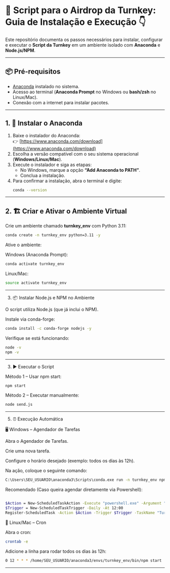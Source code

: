 # 🤖 Script para o Airdrop da Turnkey: Guia de Instalação e Execução 👇

Este repositório documenta os passos necessários para instalar, configurar e executar o **Script da Turnkey** em um ambiente isolado com **Anaconda** e **Node.js/NPM**.

---

## 📦 Pré-requisitos

- [Anaconda](https://www.anaconda.com/download) instalado no sistema.  
- Acesso ao terminal (**Anaconda Prompt** no Windows ou **bash/zsh** no Linux/Mac).  
- Conexão com a internet para instalar pacotes.  

---

## 1. 🔧 Instalar o Anaconda

1. Baixe o instalador do Anaconda:  
   👉 [https://www.anaconda.com/download](https://www.anaconda.com/download)  
2. Escolha a versão compatível com o seu sistema operacional (**Windows/Linux/Mac**).  
3. Execute o instalador e siga as etapas:  
   - No Windows, marque a opção **“Add Anaconda to PATH”**.  
   - Conclua a instalação.  
4. Para confirmar a instalação, abra o terminal e digite:  
   ```bash
   conda --version

---

## 2. 🏗️ Criar e Ativar o Ambiente Virtual

Crie um ambiente chamado **turnkey_env** com Python 3.11:

```bash
conda create -n turnkey_env python=3.11 -y

```

Ative o ambiente:

Windows (Anaconda Prompt):

```bash
conda activate turnkey_env
```

Linux/Mac:

```bash
source activate turnkey_env
```
---

3. 📦 Instalar Node.js e NPM no Ambiente

O script utiliza Node.js (que já inclui o NPM).

Instale via conda-forge:

```bash
conda install -c conda-forge nodejs -y
```

Verifique se está funcionando:

```bash
node -v
npm -v
```

---

3. ▶️ Executar o Script

Método 1 – Usar npm start:

```bash
npm start
```

Método 2 – Executar manualmente:

```bash
node send.js
```

---

5. ⏰ Execução Automática

🖥️ Windows – Agendador de Tarefas

Abra o Agendador de Tarefas.

Crie uma nova tarefa.

Configure o horário desejado (exemplo: todos os dias às 12h).

Na ação, coloque o seguinte comando:

```bash
C:\Users\SEU_USUARIO\anaconda3\Scripts\conda.exe run -n turnkey_env npm start
```

Recomendado (Caso queira agendar diretamente via Powershell):

```bash

$Action = New-ScheduledTaskAction -Execute "powershell.exe" -Argument "-Command `"& 'C:\Users\SEU_USUARIO\anaconda3\Scripts\conda.exe' run -n turnkey_env npm start`""
$Trigger = New-ScheduledTaskTrigger -Daily -At 12:00
Register-ScheduledTask -Action $Action -Trigger $Trigger -TaskName "TurnkeyScript" -Description "Executa o npm start no ambiente turnkey_env todos os dias ao meio-dia"
```

🐧 Linux/Mac – Cron

Abra o cron:

```bash
crontab -e
```

Adicione a linha para rodar todos os dias às 12h:

```bash
0 12 * * * /home/SEU_USUARIO/anaconda3/envs/turnkey_env/bin/npm start
```

---
